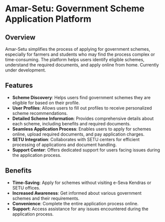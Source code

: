# Amar-Setu: Government Scheme Application Platform

## Overview

Amar-Setu simplifies the process of applying for government schemes, especially for farmers and students who may find the process complex or time-consuming. The platform helps users identify eligible schemes, understand the required documents, and apply online from home. Currently under development.

## Features

- **Scheme Discovery**: Helps users find government schemes they are eligible for based on their profile.
- **User Profiles**: Allows users to fill out profiles to receive personalized scheme recommendations.
- **Detailed Scheme Information**: Provides comprehensive details about each scheme, including benefits and required documents.
- **Seamless Application Process**: Enables users to apply for schemes online, upload required documents, and pay application charges.
- **SETU Integration**: Collaborates with SETU centers for efficient processing of applications and document handling.
- **Support Center**: Offers dedicated support for users facing issues during the application process.

## Benefits

- **Time-Saving**: Apply for schemes without visiting e-Seva Kendras or SETU offices.
- **Increased Awareness**: Get informed about various government schemes and their requirements.
- **Convenience**: Complete the entire application process online.
- **Support**: Access assistance for any issues encountered during the application process.


